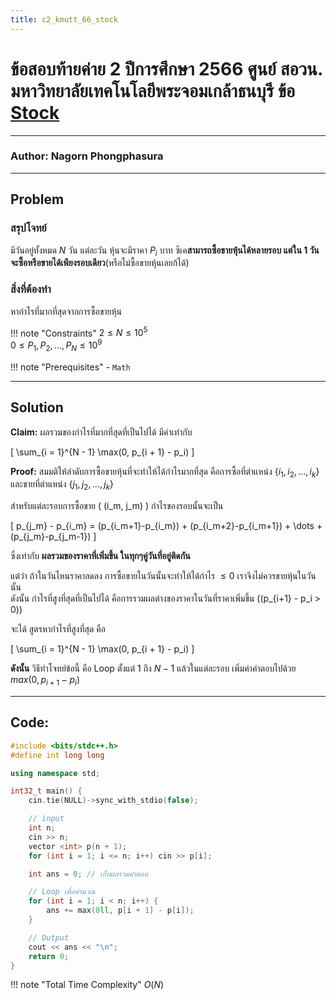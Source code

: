 ```yaml
---
title: c2_kmutt_66_stock
---
```

# ข้อสอบท้ายค่าย 2 ปีการศึกษา 2566 ศูนย์ สอวน. มหาวิทยาลัยเทคโนโลยีพระจอมเกล้าธนบุรี ข้อ [Stock](https://grader.gchan.moe/problemset/c2_st66_stock/)
---
### Author: Nagorn Phongphasura
---

## Problem 

### สรุปโจทย์
มีวันอยู่ทั้งหมด $N$ วัน แต่ละวัน หุ้นจะมีราคา $P_i$ บาท ซีเค**สามารถซื้อขายหุ้นได้หลายรอบ แต่ใน 1 วันจะซื้อหรือขายได้เพียงรอบเดียว**(หรือไม่ซื้อขายหุ้นเลยก้ได้)

### สิ่งที่ต้องทำ
หากำไรที่มากที่สุดจากการซื้อขายหุ้น

!!! note "Constraints"
    $2 \leq N \leq 10^5$<br>
    $0 \leq P_1,P_2,...,P_N \leq 10^9$

!!! note "Prerequisites"
    - `Math`

---

## Solution

**Claim:** ผลรวมของกำไรที่มากที่สุดที่เป็นไปได้ มีค่าเท่ากับ

\[
\sum_{i = 1}^{N - 1} \max(0, p_{i + 1} - p_i)
\]

**Proof:** สมมติให้ลำดับการซื้อขายหุ้นที่จะทำให้ได้กำไรมากที่สุด คือการซื้อที่ตำแหน่ง $\{i_1, i_2, ..., i_k\}$ และขายที่ตำแหน่ง $\{j_1, j_2, ..., j_k\}$  

สำหรับแต่ละรอบการซื้อขาย \( (i_m, j_m) \) กำไรของรอบนั้นจะเป็น 

\[
p_{j_m} - p_{i_m} = (p_{i_m+1}-p_{i_m}) + (p_{i_m+2}-p_{i_m+1}) + \dots + (p_{j_m}-p_{j_m-1})
\]

ซึ่งเท่ากับ **ผลรวมของราคาที่เพิ่มขึ้น ในทุกๆคู่วันที่อยู่ติดกัน**  

แต่ว่า ถ้าในวันไหนราคาลดลง การซื้อขายในวันนั้นจะทำให้ได้กำไร $\leq 0$ เราจึงไม่ควรขายหุ้นในวันนั้น<br> 
ดังนั้น กำไรที่สูงที่สุดที่เป็นไปได้ คือการรวมผลต่างของราคาในวันที่ราคาเพิ่มขึ้น (\(p_{i+1} - p_i > 0\))

จะได้ สูตรหากำไรที่สูงที่สุด คือ

\[
\sum_{i = 1}^{N - 1} \max(0, p_{i + 1} - p_i)
\]

**ดังนั้น** วิธีทำโจทย์ข้อนี้ คือ Loop ตั้งแต่ 1 ถึง $N - 1$ แล้วในแต่ละรอบ เพิ่มค่าคำตอบไปด้วย $max(0, p_{i + 1} - p_i)$

---

## Code: 

```cpp title="c2_kmutt_66_stock.cpp"
#include <bits/stdc++.h>
#define int long long

using namespace std;

int32_t main() {
    cin.tie(NULL)->sync_with_stdio(false);

    // input
    int n;
    cin >> n;
    vector <int> p(n + 1);
    for (int i = 1; i <= n; i++) cin >> p[i];

    int ans = 0; // เก็บผลรวมคำตอบ

    // Loop เพื่อคำนวณ
    for (int i = 1; i < n; i++) {
        ans += max(0ll, p[i + 1] - p[i]);
    }

    // Output
    cout << ans << "\n";
    return 0;
}


```
!!! note "Total Time Complexity"
    $O(N)$
